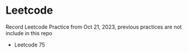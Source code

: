 # Leetcode

Record Leetcode Practice from Oct 21, 2023, previous practices are not include in this repo

- Leetcode 75

